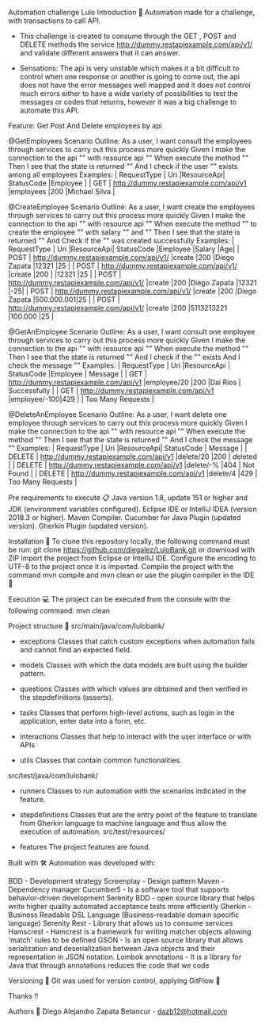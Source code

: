 Automation challenge Lulo
Introduction 🚀
Automation made for a challenge, with transactions to call API.

* This challenge is created to consume through the GET , POST and DELETE methods the service http://dummy.restapiexample.com/api/v1/
and validate different answers that it can answer.

+ Sensations: The api is very unstable which makes it a bit difficult to control when one response or another is going to come out, the api does not have the error messages well mapped and it does not control much errors either to have a wide variety of possibilities to test the messages or codes that returns, however it was a big challenge to automate this API.

Feature: Get Post And Delete employees by api

  @GetEmployees
  Scenario Outline: As a user, I want consult the employees through services to carry out this process more quickly
    Given I make the connection to the api "<Uri>" with resource api "<ResourceApi>"
    When execute the method "<RequestType>"
    Then I see that the state is returned "<StatusCode>"
    And I check if the user "<Employee>" exists among all employees
    Examples:
    | RequestType | Uri                                      |ResourceApi| StatusCode |Employee             |
    | GET         | http://dummy.restapiexample.com/api/v1   |employees  |200         |Michael Silva        |

  @CreateEmployee
  Scenario Outline: As a user, I want create the employees through services to carry out this process more quickly
    Given I make the connection to the api "<Uri>" with resource api "<ResourceApi>"
    When execute the method "<RequestType>" to create the employee "<Employee>" with salary "<Salary>" and "<Age>"
    Then I see that the state is returned "<StatusCode>"
    And Check if the "<Employee>" was created successfully
    Examples:
      | RequestType | Uri                                      |ResourceApi| StatusCode |Employee         |Salary     |Age|
      | POST        | http://dummy.restapiexample.com/api/v1/  |create     |200         |Diego Zapata     |12321      |25 |
      | POST        | http://dummy.restapiexample.com/api/v1/  |create     |200         |                 |12321      |25 |
      | POST        | http://dummy.restapiexample.com/api/v1/  |create     |200         |Diego Zapata     |12321      |-25|
      | POST        | http://dummy.restapiexample.com/api/v1/  |create     |200         |Diego Zapata     |500.000.001|25 |
      | POST        | http://dummy.restapiexample.com/api/v1/  |create     |200         |5113213221       |100.000    |25 |

  @GetAnEmployee
  Scenario Outline: As a user, I want consult one employee through services to carry out this process more quickly
    Given I make the connection to the api "<Uri>" with resource api "<ResourceApi>"
    When execute the method "<RequestType>"
    Then I see that the state is returned "<StatusCode>"
    And I check if the "<Employee>" exists
    And I check the message "<Message>"
    Examples:
      | RequestType | Uri                                      |ResourceApi  | StatusCode |Employee   | Message      |
      | GET         | http://dummy.restapiexample.com/api/v1   |employee/20  |200         |Dai Rios   | Successfully |
      | GET         | http://dummy.restapiexample.com/api/v1   |employee/-100|429         |           | Too Many Requests |

  @DeleteAnEmployee
  Scenario Outline: As a user, I want delete one employee through services to carry out this process more quickly
    Given I make the connection to the api "<Uri>" with resource api "<ResourceApi>"
    When execute the method "<RequestType>"
    Then I see that the state is returned "<StatusCode>"
    And I check the message "<Message>"
    Examples:
      | RequestType | Uri                                      |ResourceApi| StatusCode | Message           |
      | DELETE      | http://dummy.restapiexample.com/api/v1   |delete/20  |200         | deleted           |
      | DELETE      | http://dummy.restapiexample.com/api/v1   |delete/-%  |404         | Not Found         |
      | DELETE      | http://dummy.restapiexample.com/api/v1   |delete/4   |429         | Too Many Requests |


Pre requirements to execute 📋
Java version 1.8, update 151 or higher and JDK (environment variables configured).
Eclipse IDE or IntelliJ IDEA (version 2018.3 or higher).
Maven Compiler.
Cucumber for Java Plugin (updated version).
Gherkin Plugin (updated version).


Installation 🔧
To clone this repository locally, the following command must be run: git clone https://github.com/diegalez/LuloBank.git or download with ZIP
Import the project from Eclipse or IntelliJ IDE.
Configure the encoding to UTF-8 to the project once it is imported.
Compile the project with the command mvn compile and mvn clean or use the plugin compiler in the IDE 🔨

Execution 💻
The project can be executed from the console with the following command: mvn clean


Project structure 🚧
src/main/java/com/lulobank/
+ exceptions
    Classes that catch custom exceptions when automation fails and cannot find an expected field.

+ models
    Classes with which the data models are built using the builder pattern.

+ questions
    Classes with which values are obtained and then verified in the stepdefinitions (asserts).

+ tasks
    Classes that perform high-level actions, such as login in the application, enter data into a form, etc.

+ interactions
    Classes that help to interact with the user interface or with APIs

+ utils
    Classes that contain common functionalities.

src/test/java/com/lulobank/
+ runners
    Classes to run automation with the scenarios indicated in the feature.

+ stepdefinitions
    Classes that are the entry point of the feature to translate from Gherkin language to machine language and thus allow the execution of automation.
src/test/resources/

+ features
    The project features are found.

Built with 🛠
Automation was developed with:

BDD - Development strategy
Screenplay - Design pattern
Maven - Dependency manager
Cucumber5 - Is a software tool that supports behavior-driven development
Serenity BDD - open source library that helps write higher quality automated acceptance tests more efficiently
Gherkin - Business Readable DSL Language (Business-readable domain specific language)
Serenity Rest - Library that allows us to consume services
Hamscrest - Hamcrest is a framework for writing matcher objects allowing 'match' rules to be defined
GSON - Is an open source library that allows serialization and deserialization between Java objects and their representation in JSON notation.
Lombok annotations - It is a library for Java that through annotations reduces the code that we code

Versioning 📌
Git was used for version control, applying GitFlow 🔀

Thanks !!

Authors 👨
Diego Alejandro Zapata Betancur - dazb12@hotmail.com